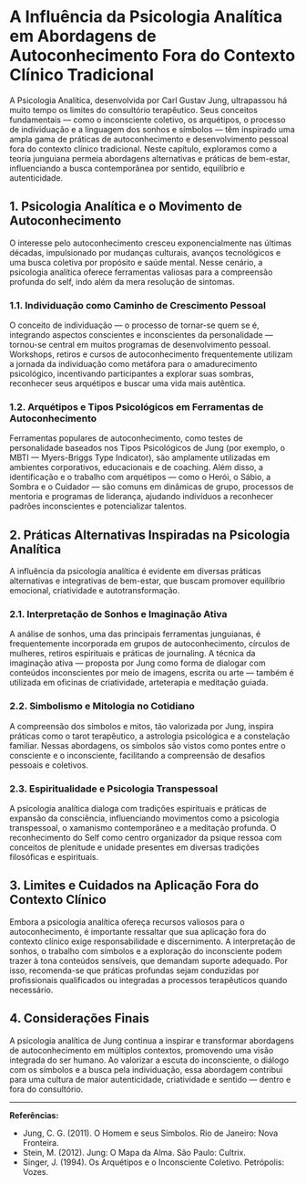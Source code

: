 
# A Influência da Psicologia Analítica em Abordagens de Autoconhecimento Fora do Contexto Clínico Tradicional

A Psicologia Analítica, desenvolvida por Carl Gustav Jung, ultrapassou há muito tempo os limites do consultório terapêutico. Seus conceitos fundamentais — como o inconsciente coletivo, os arquétipos, o processo de individuação e a linguagem dos sonhos e símbolos — têm inspirado uma ampla gama de práticas de autoconhecimento e desenvolvimento pessoal fora do contexto clínico tradicional. Neste capítulo, exploramos como a teoria junguiana permeia abordagens alternativas e práticas de bem-estar, influenciando a busca contemporânea por sentido, equilíbrio e autenticidade.

## 1. Psicologia Analítica e o Movimento de Autoconhecimento

O interesse pelo autoconhecimento cresceu exponencialmente nas últimas décadas, impulsionado por mudanças culturais, avanços tecnológicos e uma busca coletiva por propósito e saúde mental. Nesse cenário, a psicologia analítica oferece ferramentas valiosas para a compreensão profunda do self, indo além da mera resolução de sintomas.

### 1.1. Individuação como Caminho de Crescimento Pessoal

O conceito de individuação — o processo de tornar-se quem se é, integrando aspectos conscientes e inconscientes da personalidade — tornou-se central em muitos programas de desenvolvimento pessoal. Workshops, retiros e cursos de autoconhecimento frequentemente utilizam a jornada da individuação como metáfora para o amadurecimento psicológico, incentivando participantes a explorar suas sombras, reconhecer seus arquétipos e buscar uma vida mais autêntica.

### 1.2. Arquétipos e Tipos Psicológicos em Ferramentas de Autoconhecimento

Ferramentas populares de autoconhecimento, como testes de personalidade baseados nos Tipos Psicológicos de Jung (por exemplo, o MBTI — Myers-Briggs Type Indicator), são amplamente utilizadas em ambientes corporativos, educacionais e de coaching. Além disso, a identificação e o trabalho com arquétipos — como o Herói, o Sábio, a Sombra e o Cuidador — são comuns em dinâmicas de grupo, processos de mentoria e programas de liderança, ajudando indivíduos a reconhecer padrões inconscientes e potencializar talentos.

## 2. Práticas Alternativas Inspiradas na Psicologia Analítica

A influência da psicologia analítica é evidente em diversas práticas alternativas e integrativas de bem-estar, que buscam promover equilíbrio emocional, criatividade e autotransformação.

### 2.1. Interpretação de Sonhos e Imaginação Ativa

A análise de sonhos, uma das principais ferramentas junguianas, é frequentemente incorporada em grupos de autoconhecimento, círculos de mulheres, retiros espirituais e práticas de journaling. A técnica da imaginação ativa — proposta por Jung como forma de dialogar com conteúdos inconscientes por meio de imagens, escrita ou arte — também é utilizada em oficinas de criatividade, arteterapia e meditação guiada.

### 2.2. Simbolismo e Mitologia no Cotidiano

A compreensão dos símbolos e mitos, tão valorizada por Jung, inspira práticas como o tarot terapêutico, a astrologia psicológica e a constelação familiar. Nessas abordagens, os símbolos são vistos como pontes entre o consciente e o inconsciente, facilitando a compreensão de desafios pessoais e coletivos.

### 2.3. Espiritualidade e Psicologia Transpessoal

A psicologia analítica dialoga com tradições espirituais e práticas de expansão da consciência, influenciando movimentos como a psicologia transpessoal, o xamanismo contemporâneo e a meditação profunda. O reconhecimento do Self como centro organizador da psique ressoa com conceitos de plenitude e unidade presentes em diversas tradições filosóficas e espirituais.

## 3. Limites e Cuidados na Aplicação Fora do Contexto Clínico

Embora a psicologia analítica ofereça recursos valiosos para o autoconhecimento, é importante ressaltar que sua aplicação fora do contexto clínico exige responsabilidade e discernimento. A interpretação de sonhos, o trabalho com símbolos e a exploração do inconsciente podem trazer à tona conteúdos sensíveis, que demandam suporte adequado. Por isso, recomenda-se que práticas profundas sejam conduzidas por profissionais qualificados ou integradas a processos terapêuticos quando necessário.

## 4. Considerações Finais

A psicologia analítica de Jung continua a inspirar e transformar abordagens de autoconhecimento em múltiplos contextos, promovendo uma visão integrada do ser humano. Ao valorizar a escuta do inconsciente, o diálogo com os símbolos e a busca pela individuação, essa abordagem contribui para uma cultura de maior autenticidade, criatividade e sentido — dentro e fora do consultório.

---
**Referências:**
- Jung, C. G. (2011). O Homem e seus Símbolos. Rio de Janeiro: Nova Fronteira.
- Stein, M. (2012). Jung: O Mapa da Alma. São Paulo: Cultrix.
- Singer, J. (1994). Os Arquétipos e o Inconsciente Coletivo. Petrópolis: Vozes.
```
